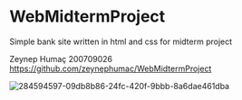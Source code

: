# WebMidtermProject
Simple bank site written in html and css for midterm project

Zeynep Humaç 200709026
https://github.com/zeynephumac/WebMidtermProject

![284594597-09db8b86-24fc-420f-9bbb-8a6dae461dba](https://github.com/user-attachments/assets/6b11ee04-4233-49a2-9549-634589285cc4)

